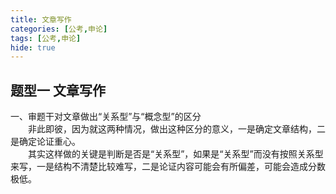```yaml
---
title: 文章写作
categories: [公考,申论]
tags: [公考,申论]
hide: true
---
```


## 题型一 文章写作
一、审题干对文章做出“关系型”与“概念型”的区分  
　　非此即彼，因为就这两种情况，做出这种区分的意义，一是确定文章结构，二是确定论证重心。  
　　其实这样做的关键是判断是否是“关系型”，如果是“关系型”而没有按照关系型来写，一是结构不清楚比较难写，二是论证内容可能会有所偏差，可能会造成分数极低。  
